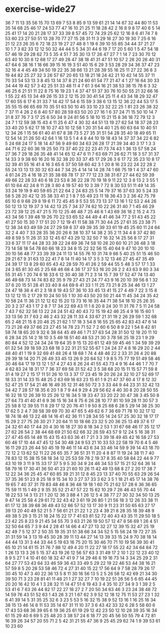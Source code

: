# exercise-wide27
36
7
11
13
35
56
15
70
13
69
7
53
8
85
9
13
59
61
21
14
14
67
32
44
80
11
53
35
14
68
25
46
17
24
53
77
47
16
10
21
25
11
18
28
42
2
16
8
9
8
17
40
6
5
14
25
41
17
14
20
21
28
17
37
33
39
8
57
45
72
74
29
25
62
12
16
8
6
41
74
7
8
53
60
23
27
50
51
13
28
70
77
27
15
28
31
11
3
29
16
27
30
19
30
7
25
6
16
21
12
23
26
35
6
72
18
23
19
27
27
48
8
1
19
6
39
10
55
85
34
44
37
21
27
10
1
7
3
82
33
12
12
50
32
44
44
5
5
34
31
44
6
19
7
17
20
5
60
1
5
47
54
18
57
46
19
29
28
62
73
5
35
4
51
7
35
30
13
17
26
47
27
7
1
14
7
23
30
70
12
63
40
10
30
8
12
68
17
27
49
28
47
38
18
41
31
47
51
10
57
2
26
20
26
40
31
47
64
6
38
16
1
18
66
39
15
16
19
3
51
40
15
6
29
3
53
28
29
34
36
37
47
23
32
16
4
4
45
49
34
50
19
22
35
38
66
13
21
28
39
55
16
25
11
27
22
36
8
3
19
44
82
25
27
32
3
26
57
67
20
65
13
18
21
18
24
42
21
10
42
14
55
37
11
70
33
54
53
13
3
8
45
13
14
37
8
21
24
60
61
54
77
21
47
4
1
27
16
64
30
33
34
44
19
42
57
3
42
25
51
33
48
11
4
7
61
3
64
16
21
38
53
38
15
78
6
3
32
46
25
6
21
51
11
22
8
75
16
19
23
1
4
37
47
51
37
30
76
10
50
55
21
32
66
16
1
55
22
45
13
34
49
26
15
33
2
12
15
20
30
41
54
25
11
4
43
34
18
29
32
47
17
60
55
6
17
6
31
33
7
14
42
17
54
6
15
59
3
38
6
13
15
12
36
22
44
53
17
5
35
55
15
66
65
69
70
35
51
63
50
10
45
33
10
23
32
22
25
1
81
23
26
38
32
7
37
11
4
26
2
6
8
40
57
80
28
59
63
50
20
27
16
1
6
37
24
71
15
50
10
14
7
31
8
37
76
7
3
17
25
6
50
34
9
24
81
56
5
18
10
15
21
15
8
36
18
72
79
12
3
24
7
1
12
59
38
15
43
4
11
25
6
47
4
30
32
44
51
13
19
27
62
54
18
37
28
23
33
40
20
5
62
17
18
10
27
43
10
12
58
1
20
31
54
40
1
25
60
63
64
10
40
51
12
34
26
1
15
56
61
40
41
67
8
38
73
5
27
35
31
51
54
28
35
40
18
49
65
11
12
54
14
21
26
50
42
64
1
16
13
5
1
4
4
8
44
10
19
18
43
14
37
37
34
22
6
82
5
24
68
24
17
5
18
14
47
56
9
49
60
34
63
26
28
17
21
39
34
40
3
17
1
3
3
44
71
6
22
60
36
19
25
50
73
37
40
22
22
23
41
73
74
43
1
36
13
57
58
24
27
36
7
29
18
26
35
48
41
14
65
12
47
6
11
7
63
69
71
26
62
71
18
3
57
31
37
14
33
3
9
38
60
16
20
16
32
38
20
33
37
45
17
29
26
3
6
17
72
35
23
10
8
17
32
39
41
55
16
41
4
16
3
65
6
37
50
59
60
42
3
1
20
8
16
23
22
24
22
28
2
55
24
13
13
13
30
32
63
44
7
34
25
4
14
14
14
28
74
1
66
75
19
1
4
37
47
60
4
61
24
25
4
16
18
21
35
38
68
78
17
37
77
12
23
38
31
67
27
44
62
59
39
49
66
22
28
33
40
6
18
23
53
8
36
22
28
70
19
18
9
11
22
12
3
8
13
2
3
55
1
61
10
64
42
24
8
11
28
3
80
4
19
57
40
10
3
39
7
72
8
30
53
51
11
49
14
35
33
24
19
19
9
40
59
65
21
22
64
2
24
83
25
5
14
79
37
16
37
63
30
5
24
33
58
5
28
20
42
12
35
38
33
41
2
1
8
7
55
49
23
11
18
36
43
3
2
36
42
75
79
65
10
6
9
68
29
8
19
6
11
72
45
45
9
5
53
55
73
13
37
13
16
1
12
53
2
44
26
50
12
13
12
19
37
3
14
42
13
25
7
34
37
74
62
10
22
26
31
40
7
1
45
46
29
23
72
39
12
25
47
21
5
70
12
25
46
48
7
25
46
6
1
43
69
36
18
2
15
2
4
73
43
34
56
1
39
48
19
26
70
22
53
65
52
44
49
4
41
46
34
77
2
51
43
45
22
41
27
50
15
30
7
17
51
20
7
12
19
41
11
58
38
71
30
44
25
27
61
35
23
38
71
12
38
34
63
49
59
24
27
29
59
6
37
49
39
35
39
33
61
19
45
25
60
11
24
64
32
2
4
40
7
33
28
35
36
20
26
6
38
10
37
14
38
2
35
2
11
34
4
8
37
42
80
49
8
59
5
11
26
31
33
12
45
67
43
29
12
32
50
7
16
32
14
25
56
8
17
27
31
33
6
37
11
17
44
28
33
39
22
24
69
36
74
58
10
26
20
60
10
21
26
48
3
18
73
14
58
18
54
78
60
66
18
23
34
8
15
22
32
56
15
40
64
9
47
10
20
10
10
30
10
56
48
77
33
39
39
24
11
13
14
55
76
10
31
74
9
66
5
40
25
51
15
46
50
29
21
67
9
31
63
13
22
41
7
8
14
11
40
14
17
3
5
3
12
13
46
27
45
47
35
49
24
39
17
13
8
29
60
65
43
42
28
59
70
41
26
2
59
44
55
5
48
3
57
17
1
33
24
3
65
81
30
45
2
25
68
46
68
4
36
17
37
53
16
20
26
2
2
43
63
9
80
3
34
55
31
45
1
20
74
6
18
33
6
12
30
40
38
71
2
3
14
15
7
39
17
52
47
74
13
40
46
49
68
73
14
74
83
82
35
9
79
27
43
21
24
77
43
9
16
20
10
39
56
8
1
32
37
6
20
15
51
28
41
33
40
8
44
69
6
41
33
1
11
25
73
21
8
25
34
46
13
1
27
24
47
18
36
4
41
2
3
18
8
19
43
57
36
10
33
45
13
41
15
27
4
49
7
22
3
15
8
13
12
12
15
2
17
29
10
24
50
55
1
10
30
43
50
20
50
21
44
11
45
34
24
35
42
10
58
24
11
36
21
12
12
62
15
20
13
73
16
16
35
44
71
38
54
18
10
25
26
35
20
3
2
37
43
1
17
2
8
7
17
34
22
69
43
11
1
6
20
8
24
30
11
31
76
7
5
11
24
58
7
43
7
62
32
56
13
22
24
24
51
42
40
43
72
15
19
42
46
25
4
9
16
15
60
1
33
13
56
31
7
63
2
46
2
43
32
28
11
33
4
33
67
21
31
19
2
26
29
59
1
32
68
65
2
48
21
15
8
20
46
25
21
62
1
17
18
3
54
8
16
55
25
65
42
83
43
47
6
14
73
21
26
49
37
66
23
27
45
14
78
23
71
52
7
2
60
6
50
8
9
22
1
54
8
42
81
59
74
18
65
20
9
32
6
38
64
45
49
46
1
71
37
63
54
28
31
50
12
18
20
11
10
6
28
34
25
14
2
18
10
3
5
49
18
51
40
48
53
21
30
3
78
56
25
18
23
1
9
29
80
84
4
52
12
24
34
24
19
64
35
9
15
13
20
61
12
49
59
45
46
1
34
59
39
29
61
32
54
39
18
59
23
68
18
3
22
31
21
52
55
67
1
24
24
37
4
8
16
29
20
2
44
48
40
41
1
19
9
32
69
41
48
26
4
18
68
1
74
4
48
46
22
2
33
31
26
4
20
88
29
39
18
14
20
71
26
49
33
45
13
26
9
20
64
52
1
9
8
5
75
77
19
51
49
58
46
30
46
64
17
19
13
12
1
57
4
27
43
8
26
24
41
55
43
73
4
9
16
44
46
1
7
70
7
4
62
83
24
18
31
17
7
36
37
69
58
31
52
42
3
5
38
68
20
15
11
15
57
71
59
8
31
4
19
27
2
15
17
11
51
26
10
13
3
37
17
23
45
19
20
26
24
32
10
27
52
69
17
18
33
31
14
33
15
48
25
2
63
69
16
63
23
15
61
1
9
21
47
37
60
4
17
8
12
32
52
47
25
17
54
21
46
16
49
35
12
31
46
50
72
3
3
33
44
9
44
23
31
32
42
13
34
42
7
28
57
18
35
6
20
1
8
7
9
44
9
29
4
29
56
62
4
40
30
8
20
28
50
55
16
32
18
12
26
39
10
25
26
12
16
34
5
18
33
47
33
20
22
30
47
38
3
45
50
8
27
64
73
41
40
41
6
9
36
15
16
34
8
75
6
26
28
10
77
81
10
59
28
11
30
57
3
25
58
8
12
39
55
11
8
29
17
12
20
76
41
1
9
50
8
25
68
6
28
5
29
14
38
25
30
17
62
5
2
4
7
38
58
39
69
70
30
47
65
5
49
62
6
7
36
69
71
78
10
32
17
12
18
74
18
46
13
22
48
14
16
41
42
36
11
1
28
34
55
14
24
57
25
30
32
18
17
17
15
29
2
27
75
26
30
21
7
20
64
11
10
18
66
23
32
5
20
36
25
13
49
37
6
17
24
32
61
40
17
44
20
4
30
16
18
27
30
8
18
34
2
53
1
31
67
68
46
17
35
12
17
27
62
26
54
2
38
44
68
69
21
50
62
66
32
26
59
43
57
9
12
24
5
16
38
31
27
47
45
65
14
48
15
43
15
43
63
36
41
7
21
3
3
39
18
49
45
42
16
58
27
53
60
46
17
10
44
47
45
12
54
30
48
24
9
53
21
10
33
53
22
58
19
70
6
4
5
46
16
11
29
23
26
44
50
45
19
19
46
11
14
43
6
34
33
46
14
59
9
39
14
43
18
70
72
12
2
13
62
52
11
22
26
65
35
7
36
51
31
11
20
4
8
87
11
19
24
38
11
7
40
78
83
12
15
38
15
58
18
34
12
25
53
59
78
2
19
37
8
35
40
58
84
22
44
9
77
43
10
19
3
11
9
15
33
17
37
5
9
5
30
34
9
24
46
34
53
57
15
21
52
64
36
14
58
79
16
17
30
41
36
50
41
23
21
60
10
26
11
42
49
13
68
8
27
2
20
17
38
7
12
22
34
36
25
45
47
60
85
39
21
31
12
8
45
23
13
37
40
70
55
63
29
26
54
37
35
36
51
23
8
25
18
9
15
34
10
3
27
37
33
3
62
3
5
1
18
21
45
17
14
38
76
19
65
7
40
37
31
79
83
48
46
8
36
48
19
18
1
60
75
21
62
57
28
6
36
36
65
75
59
11
15
1
49
2
9
35
35
52
21
47
57
22
15
62
10
29
7
26
46
43
55
70
44
18
22
53
14
3
13
21
1
20
12
36
3
88
4
1
26
12
5
4
38
77
27
30
32
34
50
13
25
9
47
14
25
58
4
29
61
72
32
43
42
3
61
19
26
80
1
21
56
18
3
12
26
33
38
11
81
17
12
38
39
68
36
49
43
52
66
57
52
13
17
30
9
11
23
31
50
65
63
27
17
39
13
20
40
49
52
21
5
7
56
61
21
21
22
1
2
23
4
39
21
8
28
35
18
39
48
9
49
38
5
29
3
15
21
18
24
15
22
17
7
41
63
81
52
72
40
43
43
35
11
29
50
18
5
23
42
25
8
23
9
21
45
34
55
70
3
63
21
26
19
50
57
12
47
8
56
69
1
26
4
51
32
50
64
65
7
3
9
44
2
28
41
14
66
4
47
27
13
32
27
12
39
15
32
47
25
19
42
49
7
5
12
37
2
50
35
19
35
31
51
38
66
34
34
52
5
15
56
24
19
72
27
35
31
31
59
14
3
13
19
45
30
28
39
11
13
44
27
14
13
39
33
15
24
9
70
38
18
14
44
44
13
31
3
44
33
44
5
19
63
16
75
20
15
30
46
70
71
10
19
56
39
30
41
65
10
21
14
61
15
31
76
7
88
12
49
4
20
11
22
27
18
17
55
22
42
34
64
84
72
1
26
13
13
3
26
5
15
37
43
19
26
12
56
57
63
3
31
49
17
2
10
1
22
12
23
40
12
8
9
5
27
1
4
10
41
60
18
32
47
41
9
7
14
29
46
6
19
16
73
14
3
34
25
29
2
31
64
27
77
53
43
64
33
46
59
36
43
33
49
5
29
22
19
22
46
53
44
38
16
21
57
59
8
5
20
28
53
58
46
72
4
27
31
40
15
22
17
56
64
9
7
58
28
79
26
17
30
45
10
47
3
40
22
36
13
5
8
11
30
16
56
13
5
2
5
26
58
12
42
69
21
34
30
39
50
71
3
23
28
81
41
11
48
21
1
27
32
27
7
10
19
22
51
26
56
5
6
65
44
45
20
20
16
42
10
4
1
3
28
32
11
14
47
51
6
19
43
3
4
35
10
27
34
9
3
1
39
2
5
53
41
6
7
63
26
44
82
17
22
27
18
27
2
7
20
50
34
63
46
3
23
24
38
48
72
14
59
76
43
51
52
63
1
43
26
3
21
1
67
62
3
9
52
12
18
12
75
11
53
27
23
1
32
6
41
39
14
5
31
35
25
32
6
3
23
5
53
5
16
32
15
38
9
52
13
16
1
16
25
16
34
38
15
13
46
14
8
11
53
35
14
67
31
11
10
37
3
6
43
42
33
32
6
28
5
58
60
6
17
43
53
68
36
39
65
6
19
36
25
61
19
29
12
42
23
50
12
10
28
39
35
16
34
61
15
29
40
6
69
5
25
48
20
3
38
57
24
6
18
77
20
45
56
50
55
79
4
72
81
16
39
26
34
57
20
55
71
2
5
42
31
21
55
47
36
9
25
45
29
62
74
1
9
39
53
61
10
23
60
